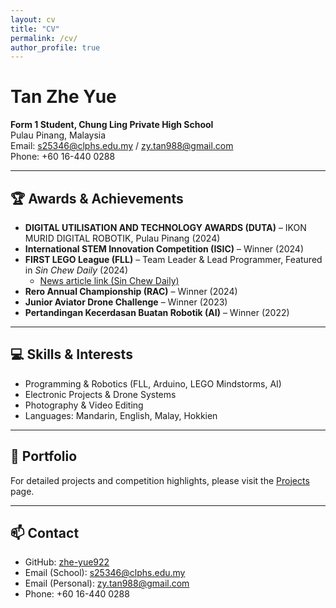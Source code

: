 ```yaml
---
layout: cv
title: "CV"
permalink: /cv/
author_profile: true
---
```


# Tan Zhe Yue

**Form 1 Student, Chung Ling Private High School**  
Pulau Pinang, Malaysia  
Email: [s25346@clphs.edu.my](mailto:s25346@clphs.edu.my) / [zy.tan988@gmail.com](mailto:zy.tan988@gmail.com)  
Phone: +60 16-440 0288  

---

## 🏆 Awards & Achievements

- **DIGITAL UTILISATION AND TECHNOLOGY AWARDS (DUTA)** – IKON MURID DIGITAL ROBOTIK, Pulau Pinang (2024)  
- **International STEM Innovation Competition (ISIC)** – Winner (2024)  
- **FIRST LEGO League (FLL)** – Team Leader & Lead Programmer, Featured in *Sin Chew Daily* (2024)  
  - [News article link (Sin Chew Daily)](https://northern.sinchew.com.my/news/20250508/northern/6517253)
- **Rero Annual Championship (RAC)** – Winner (2024)  
- **Junior Aviator Drone Challenge** – Winner (2023)  
- **Pertandingan Kecerdasan Buatan Robotik (AI)** – Winner (2022)  

---

## 💻 Skills & Interests

- Programming & Robotics (FLL, Arduino, LEGO Mindstorms, AI)
- Electronic Projects & Drone Systems
- Photography & Video Editing  
- Languages: Mandarin, English, Malay, Hokkien

---

## 📸 Portfolio

For detailed projects and competition highlights, please visit the [Projects](/portfolio/) page.

---

## 📫 Contact

- GitHub: [zhe-yue922](https://github.com/zhe-yue922)
- Email (School): [s25346@clphs.edu.my](mailto:s25346@clphs.edu.my)  
- Email (Personal): [zy.tan988@gmail.com](mailto:zy.tan988@gmail.com)  
- Phone: +60 16-440 0288
